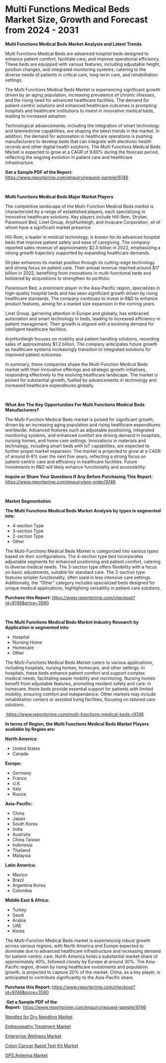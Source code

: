 <p><h1>Multi Functions Medical Beds Market Size, Growth and Forecast from 2024 - 2031</h1></p><p><strong>Multi Functions Medical Beds Market Analysis and Latest Trends</strong></p>
<p><p>Multi Functions Medical Beds are advanced hospital beds designed to enhance patient comfort, facilitate care, and improve operational efficiency. These beds are equipped with various features, including adjustable height, position changes, and integrated monitoring systems, catering to the diverse needs of patients in critical care, long-term care, and rehabilitation settings. </p><p>The Multi Functions Medical Beds Market is experiencing significant growth driven by an aging population, increasing prevalence of chronic illnesses, and the rising need for advanced healthcare facilities. The demand for patient-centric solutions and enhanced healthcare outcomes is prompting hospitals and healthcare institutions to invest in innovative medical beds, leading to increased adoption. </p><p>Technological advancements, including the integration of smart technology and telemedicine capabilities, are shaping the latest trends in the market. In addition, the demand for automation in healthcare operations is pushing manufacturers to develop beds that can integrate with electronic health records and other digital health solutions. The Multi Functions Medical Beds Market is expected to grow at a CAGR of 9.60% during the forecast period, reflecting the ongoing evolution in patient care and healthcare infrastructure.</p></p>
<p><strong>Get a Sample PDF of the Report:&nbsp;</strong> <a href="https://www.reportprime.com/enquiry/request-sample/9746?utm_campaign=4&utm_medium=2&utm_source=Github&utm_content=ia&utm_term=16112024&utm_id=multi-functions-medical-beds">https://www.reportprime.com/enquiry/request-sample/9746</a></p>
<p>&nbsp;</p>
<p><strong>Multi Functions Medical Beds Major Market Players</strong></p>
<p><p>The competitive landscape of the Multi-Function Medical Beds market is characterized by a range of established players, each specializing in innovative healthcare solutions. Key players include Hill-Rom, Stryker, Paramount Bed, Linet Group, ArjoHuntleigh, and Invacare Corporation, all of whom have a significant market presence.</p><p>Hill-Rom, a leader in medical technology, is known for its advanced hospital beds that improve patient safety and ease of caregiving. The company reported sales revenue of approximately $2.5 billion in 2022, emphasizing a strong growth trajectory supported by expanding healthcare demands.</p><p>Stryker enhances its market position through its cutting-edge technology and strong focus on patient care. Their annual revenue reached around $17 billion in 2022, benefiting from innovations in multi-functional beds and bolstered by acquisitions to strengthen its portfolio.</p><p>Paramount Bed, a prominent player in the Asia-Pacific region, specializes in high-quality hospital beds and has seen significant growth driven by rising healthcare standards. The company continues to invest in R&D to enhance product features, aiming for a market size expansion in the coming years.</p><p>Linet Group, garnering attention in Europe and globally, has embraced automation and smart technology in beds, leading to increased efficiency in patient management. Their growth is aligned with a booming demand for intelligent healthcare facilities.</p><p>ArjoHuntleigh focuses on mobility and patient handling solutions, recording sales of approximately $1.2 billion. The company anticipates future growth as healthcare systems increasingly transition to integrated solutions for improved patient outcomes.</p><p>In summary, these companies shape the Multi-Function Medical Beds market with their innovative offerings and strategic growth initiatives, responding effectively to the evolving healthcare landscape. The market is poised for substantial growth, fuelled by advancements in technology and increased healthcare expenditures globally.</p></p>
<p>&nbsp;</p>
<p><strong>What Are The Key Opportunities For Multi Functions Medical Beds Manufacturers?</strong></p>
<p><p>The Multi-Function Medical Beds market is poised for significant growth, driven by an increasing aging population and rising healthcare expenditures worldwide. Advanced features such as adjustable positioning, integrated monitoring systems, and enhanced comfort are driving demand in hospitals, nursing homes, and home care settings. Innovations in materials and technology, including smart beds with IoT capabilities, are expected to further propel market expansion. The market is projected to grow at a CAGR of around 6-8% over the next five years, reflecting a strong focus on patient-centric care and efficiency in healthcare facilities. Future investments in R&D will likely enhance functionality and accessibility.</p></p>
<p><strong>Inquire or Share Your Questions If Any Before Purchasing This Report:</strong> <a href="https://www.reportprime.com/enquiry/pre-order/9746?utm_campaign=4&utm_medium=2&utm_source=Github&utm_content=ia&utm_term=16112024&utm_id=multi-functions-medical-beds">https://www.reportprime.com/enquiry/pre-order/9746</a></p>
<p>&nbsp;</p>
<p><strong>Market Segmentation</strong></p>
<p><strong>The Multi Functions Medical Beds Market Analysis by types is segmented into:</strong></p>
<p><ul><li>4-section Type</li><li>3-section Type</li><li>2-section Type</li><li>Other</li></ul></p>
<p><p>The Multi-Functions Medical Beds Market is categorized into various types based on their configurations. The 4-section type bed incorporates adjustable segments for enhanced positioning and patient comfort, catering to diverse medical needs. The 3-section type offers flexibility with a focus on basic adjustments, suitable for standard care. The 2-section type features simpler functionality, often used in less intensive care settings. Additionally, the “Other” category includes specialized beds designed for unique medical applications, highlighting versatility in patient care solutions.</p></p>
<p><strong>Purchase this Report:&nbsp;</strong><a href="https://www.reportprime.com/checkout?id=9746&price=3590&utm_campaign=4&utm_medium=2&utm_source=Github&utm_content=ia&utm_term=16112024&utm_id=multi-functions-medical-beds">https://www.reportprime.com/checkout?id=9746&price=3590</a></p>
<p>&nbsp;</p>
<p><strong>The Multi Functions Medical Beds Market Industry Research by Application is segmented into:</strong></p>
<p><ul><li>Hospital</li><li>Nursing Home</li><li>Homecare</li><li>Other</li></ul></p>
<p><p>The Multi-Functions Medical Beds Market caters to various applications, including hospitals, nursing homes, homecare, and other settings. In hospitals, these beds enhance patient comfort and support complex medical needs, facilitating easier mobility and monitoring. Nursing homes benefit from adjustable features, promoting resident safety and care. In homecare, these beds provide essential support for patients with limited mobility, ensuring comfort and independence. Other markets may include rehabilitation centers or assisted living facilities, focusing on tailored care solutions.</p></p>
<p><a href="https://www.reportprime.com/multi-functions-medical-beds-r9746?utm_campaign=4&utm_medium=2&utm_source=Github&utm_content=ia&utm_term=16112024&utm_id=multi-functions-medical-beds">&nbsp;https://www.reportprime.com/multi-functions-medical-beds-r9746</a></p>
<p><strong>In terms of Region, the Multi Functions Medical Beds Market Players available by Region are:</strong></p>
<p>
    <p> <strong> North America: </strong>
        <ul>
            <li>United States</li>
            <li>Canada</li>
        </ul>
        </p> 
    <p> <strong> Europe: </strong>
        <ul>
            <li>Germany</li>
            <li>France</li>
            <li>U.K.</li>
            <li>Italy</li>
            <li>Russia</li>
        </ul>
        </p> 
    <p> <strong> Asia-Pacific: </strong>
        <ul>
            <li>China</li>
            <li>Japan</li>
            <li>South Korea</li>
            <li>India</li>
            <li>Australia</li>
            <li>China Taiwan</li>
            <li>Indonesia</li>
            <li>Thailand</li>
            <li>Malaysia</li>
        </ul>
        </p> 
    <p> <strong> Latin America: </strong>
        <ul>
            <li>Mexico</li>
            <li>Brazil</li>
            <li>Argentina Korea</li>
            <li>Colombia</li>
        </ul>
        </p> 
    <p> <strong> Middle East & Africa: </strong>
        <ul>
            <li>Turkey</li>
            <li>Saudi</li>
            <li>Arabia</li>
            <li>UAE</li>
            <li>Korea</li>
        </ul>
    </p>
    </p>
<p><p>The Multi-Function Medical Beds market is experiencing robust growth across various regions, with North America and Europe expected to dominate due to advanced healthcare infrastructure and increasing demand for patient-centric care. North America holds a substantial market share of approximately 40%, followed closely by Europe at around 30%. The Asia-Pacific region, driven by rising healthcare investments and population growth, is projected to capture 20% of the market. China, as a key player, is anticipated to contribute significantly to the Asia-Pacific share.</p></p>
<p><strong>Purchase this Report: </strong><a href="https://www.reportprime.com/checkout?id=9746&price=3590&utm_campaign=4&utm_medium=2&utm_source=Github&utm_content=ia&utm_term=16112024&utm_id=multi-functions-medical-beds">https://www.reportprime.com/checkout?id=9746&price=3590</a></p>
<p>&nbsp;<strong>Get a Sample PDF of the Report:&nbsp;&nbsp;</strong><a href="https://www.reportprime.com/enquiry/request-sample/9746?utm_campaign=4&utm_medium=2&utm_source=Github&utm_content=ia&utm_term=16112024&utm_id=multi-functions-medical-beds">https://www.reportprime.com/enquiry/request-sample/9746</a></p>
<p><strong></strong></p>
<p><p><a href="https://github.com/FosterFahey91/Market-Research-Report-List-1/blob/main/needles-for-dry-needling-market.md?utm_campaign=4&utm_medium=2&utm_source=Github&utm_content=ia&utm_term=16112024&utm_id=multi-functions-medical-beds">Needles for Dry Needling Market</a></p><p><a href="https://issuu.com/reportprime-2/docs/enthesopathy-treatment-market-size-_3d1ce4f35022d5?utm_campaign=4&utm_medium=2&utm_source=Github&utm_content=ia&utm_term=16112024&utm_id=multi-functions-medical-beds">Enthesopathy Treatment Market</a></p><p><a href="https://issuu.com/reportprime-2/docs/enterprise-wellness-market-size-203_5fb0a10dc349ba?utm_campaign=4&utm_medium=2&utm_source=Github&utm_content=ia&utm_term=16112024&utm_id=multi-functions-medical-beds">Enterprise Wellness Market</a></p><p><a href="https://github.com/Rekhakhatun65/Market-Research-Report-List-1/blob/main/colon-cancer-rapid-test-kit-market.md?utm_campaign=4&utm_medium=2&utm_source=Github&utm_content=ia&utm_term=16112024&utm_id=multi-functions-medical-beds">Colon Cancer Rapid Test Kit Market</a></p><p><a href="https://www.linkedin.com/pulse/gps-antenna-market2024-2031-industry-insights-investment-p6mbc?utm_campaign=4&utm_medium=2&utm_source=Github&utm_content=ia&utm_term=16112024&utm_id=multi-functions-medical-beds">GPS Antenna Market</a></p></p>
